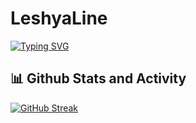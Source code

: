# LeshyaLine


<a href="https://git.io/typing-svg"><img src="https://readme-typing-svg.demolab.com?font=Itim&weight=700&size=25&pause=1000&color=7353BD&width=435&lines=Full-Stack-Webdev-Student;always+learning+new+things!;passion+for+Game-Development" alt="Typing SVG" /></a>

<h2>📊 Github Stats and Activity</h2>

[![GitHub Streak](https://streak-stats.demolab.com?user=LeshyaLine&theme=garden&border_radius=10.6)](https://git.io/streak-stats)
